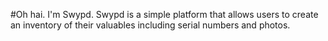 #Oh hai. I'm Swypd.
Swypd is a simple platform that allows users to create an inventory of their valuables including serial numbers and photos.
